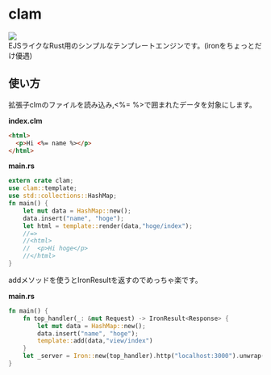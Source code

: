 clam
===============
[![](http://meritbadge.herokuapp.com/clam)](https://crates.io/crates/clam)  
EJSライクなRust用のシンプルなテンプレートエンジンです。(ironをちょっとだけ優遇)

## 使い方

拡張子clmのファイルを読み込み,<%= %>で囲まれたデータを対象にします。    

**index.clm**
```html
<html>
  <p>Hi <%= name %></p>
</html>
```
  
**main.rs**
```rust
extern crate clam;
use clam::template;
use std::collections::HashMap;
fn main() {
    let mut data = HashMap::new();
    data.insert("name", "hoge");
    let html = template::render(data,"hoge/index");
    //=> 
    //<html>
    //  <p>Hi hoge</p>
    //</html>
}
```
  
addメソッドを使うとIronResult<Response>を返すのでめっちゃ楽です。  
  
**main.rs**
```rust
fn main() {
    fn top_handler(_: &mut Request) -> IronResult<Response> {
        let mut data = HashMap::new();
        data.insert("name", "hoge");
        template::add(data,"view/index")
    }
    let _server = Iron::new(top_handler).http("localhost:3000").unwrap();
}
```
